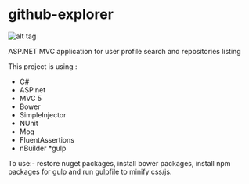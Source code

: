 # github-explorer 
![alt tag](http://spyrosteamcity.uksouth.cloudapp.azure.com/app/rest/builds/buildType:(id:GithubExplorer_Build)/statusIcon)

ASP.NET MVC application for user profile search and repositories listing

This project is using :

* C#
* ASP.net
* MVC 5
* Bower
* SimpleInjector
* NUnit
* Moq
* FluentAssertions
* nBuilder
*gulp

To use:- restore nuget packages, install bower packages, install npm packages for gulp and run gulpfile to minify css/js.
